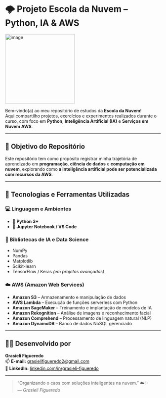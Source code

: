 # 🌩️ Projeto Escola da Nuvem – Python, IA & AWS
<img width="225" height="225" alt="image" src="https://github.com/user-attachments/assets/c8c55415-bcd3-48fd-9542-abf6176ba265" />

Bem-vindo(a) ao meu repositório de estudos da **Escola da Nuvem**!  
Aqui compartilho projetos, exercícios e experimentos realizados durante o curso, com foco em **Python**, **Inteligência Artificial (IA)** e **Serviços em Nuvem AWS**.

---

## 🎯 Objetivo do Repositório

Este repositório tem como propósito registrar minha trajetória de aprendizado em **programação**, **ciência de dados** e **computação em nuvem**, explorando como **a inteligência artificial pode ser potencializada com recursos da AWS**.

---

## 🧰 Tecnologias e Ferramentas Utilizadas

### 💻 Linguagem e Ambientes
- 🐍 **Python 3+**
- 🧮 **Jupyter Notebook / VS Code**

### 🤖 Bibliotecas de IA e Data Science
- NumPy  
- Pandas  
- Matplotlib  
- Scikit-learn  
- TensorFlow / Keras *(em projetos avançados)*  

### ☁️ AWS (Amazon Web Services)
- **Amazon S3** – Armazenamento e manipulação de dados  
- **AWS Lambda** – Execução de funções serverless com Python  
- **Amazon SageMaker** – Treinamento e implantação de modelos de IA  
- **Amazon Rekognition** – Análise de imagens e reconhecimento facial  
- **Amazon Comprehend** – Processamento de linguagem natural (NLP)  
- **Amazon DynamoDB** – Banco de dados NoSQL gerenciado  

---


## 👩‍💻 Desenvolvido por

**Grasieli Figueredo**  
📫 **E-mail:** [grasielifigueredo2@gmail.com](mailto:grasielifigueredo2@gmail.com)  
💼 **LinkedIn:** [linkedin.com/in/grasieli-figueredo](https://www.linkedin.com/in/grasieli-figueredo)  

---

> “Organizando o caos com soluções inteligentes na nuvem.” ☁️✨  
> — *Grasieli Figueredo*







